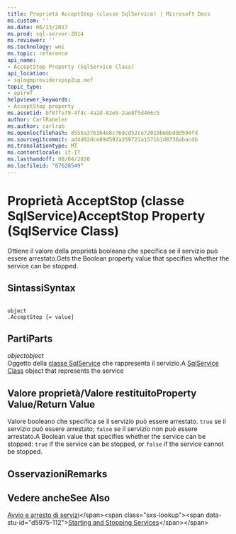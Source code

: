 ```yaml
---
title: Proprietà AcceptStop (classe SqlService) | Microsoft Docs
ms.custom: ''
ms.date: 06/13/2017
ms.prod: sql-server-2014
ms.reviewer: ''
ms.technology: wmi
ms.topic: reference
api_name:
- AcceptStop Property (SqlService Class)
api_location:
- sqlmgmproviderxpsp2up.mof
topic_type:
- apiref
helpviewer_keywords:
- AcceptStop property
ms.assetid: bf8ffe79-4f4c-4a2d-82e5-2ae8f5d466c5
author: CarlRabeler
ms.author: carlrab
ms.openlocfilehash: d555a3763b4e8c769cd52ce72019b66bddd594fd
ms.sourcegitcommit: ad4d92dce894592a259721a1571b1d8736abacdb
ms.translationtype: MT
ms.contentlocale: it-IT
ms.lasthandoff: 08/04/2020
ms.locfileid: "87628549"
---
```

# <a name="acceptstop-property-sqlservice-class"></a><span data-ttu-id="d5975-102">Proprietà AcceptStop (classe SqlService)</span><span class="sxs-lookup"><span data-stu-id="d5975-102">AcceptStop Property (SqlService Class)</span></span>
  <span data-ttu-id="d5975-103">Ottiene il valore della proprietà booleana che specifica se il servizio può essere arrestato.</span><span class="sxs-lookup"><span data-stu-id="d5975-103">Gets the Boolean property value that specifies whether the service can be stopped.</span></span>  
  
## <a name="syntax"></a><span data-ttu-id="d5975-104">Sintassi</span><span class="sxs-lookup"><span data-stu-id="d5975-104">Syntax</span></span>  
  
```  
  
object  
.AcceptStop [= value]  
```  
  
## <a name="parts"></a><span data-ttu-id="d5975-105">Parti</span><span class="sxs-lookup"><span data-stu-id="d5975-105">Parts</span></span>  
 <span data-ttu-id="d5975-106">*object*</span><span class="sxs-lookup"><span data-stu-id="d5975-106">*object*</span></span>  
 <span data-ttu-id="d5975-107">Oggetto della [classe SqlService](sqlservice-class.md) che rappresenta il servizio.</span><span class="sxs-lookup"><span data-stu-id="d5975-107">A [SqlService Class](sqlservice-class.md) object that represents the service</span></span>  
  
## <a name="property-valuereturn-value"></a><span data-ttu-id="d5975-108">Valore proprietà/Valore restituito</span><span class="sxs-lookup"><span data-stu-id="d5975-108">Property Value/Return Value</span></span>  
 <span data-ttu-id="d5975-109">Valore booleano che specifica se il servizio può essere arrestato. `true` se il servizio può essere arrestato; `false` se il servizio non può essere arrestato.</span><span class="sxs-lookup"><span data-stu-id="d5975-109">A Boolean value that specifies whether the service can be stopped: `true` if the service can be stopped, or `false` if the service cannot be stopped.</span></span>  
  
## <a name="remarks"></a><span data-ttu-id="d5975-110">Osservazioni</span><span class="sxs-lookup"><span data-stu-id="d5975-110">Remarks</span></span>  
  
## <a name="see-also"></a><span data-ttu-id="d5975-111">Vedere anche</span><span class="sxs-lookup"><span data-stu-id="d5975-111">See Also</span></span>  
 <span data-ttu-id="d5975-112">[Avvio e arresto di servizi](https://technet.microsoft.com/library/ms174886\(v=sql.105\).aspx)</span><span class="sxs-lookup"><span data-stu-id="d5975-112">[Starting and Stopping Services](https://technet.microsoft.com/library/ms174886\(v=sql.105\).aspx)</span></span>  
  
  
